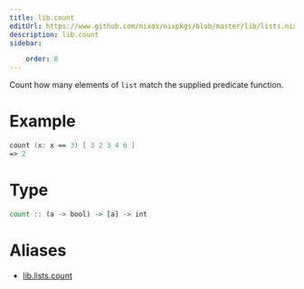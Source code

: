 ```yaml
---
title: lib.count
editUrl: https://www.github.com/nixos/nixpkgs/blob/master/lib/lists.nix#L420C5
description: lib.count
sidebar:

    order: 8
---
```


Count how many elements of `list` match the supplied predicate
function.

# Example

```nix
count (x: x == 3) [ 3 2 3 4 6 ]
=> 2
```

# Type

```haskell
count :: (a -> bool) -> [a] -> int
```


# Aliases

- [lib.lists.count](./reference/lib/lists/lib-lists-count)


